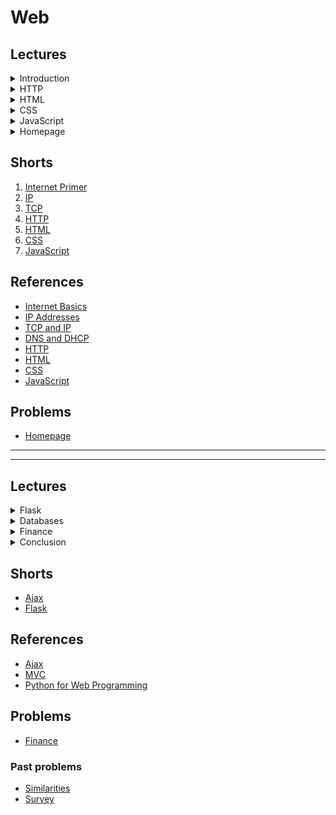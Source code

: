# Web

## Lectures
<details><summary>Introduction</summary><div class="border embed-responsive embed-responsive-16by9" data-video=""><iframe allow="accelerometer; autoplay; encrypted-media; gyroscope; picture-in-picture" allowfullscreen="" class="embed-responsive-item" src="https://www.youtube.com/embed/BB7xPefB8og?modestbranding=0&amp;rel=0&amp;showinfo=0"></iframe></div>

<ul>
  <li data-marker="*">In this track, we’ll write programs that can run on the internet. We’ll first learn about the basics of the internet and how it works, and then dive into the languages of the internet, from HTML and CSS to JavaScript to frameworks in Python and SQL that can turn a webpage into an application.</li>
</ul></details>

<details><summary>HTTP</summary><div class="border embed-responsive embed-responsive-16by9" data-video=""><iframe allow="accelerometer; autoplay; encrypted-media; gyroscope; picture-in-picture" allowfullscreen="" class="embed-responsive-item" src="https://www.youtube.com/embed/iSFEjQRulf0?modestbranding=0&amp;rel=0&amp;showinfo=0"></iframe></div>

<ul>
  <li data-marker="*">Computers talk to each other across the network by sending and receiving messages. At the most basic level, there are standard protocols, or rules to follow, for sending and receiving messages. In the context of the internet, the standard protocol is TCP/IP, Transmission Control Protocol and Internet Protocol. We can think of this at a high-level as sending a letter in the mail, with an address for the recipient and the address of the sender. On the internet, computers have IP addresses, usually in the format <code class="language-plaintext highlighter-rouge">#.#.#.#</code>, so our digital envelope might include <code class="language-plaintext highlighter-rouge">1.2.3.4</code> for the address of the computer we want to message, and our own address <code class="language-plaintext highlighter-rouge">5.6.7.8</code>, so that we can get a response.</li>
  <li data-marker="*">[2:16] With four numbers of one byte each, an IP address is 32 bits, which only allows us to count up to about 4 billion. It turns out that we now have more devices than 32 bits will support, and so in addition to IPv4, the protocol with 32-bit addresses, we also have IPv6, a protocol with 128-bit addresses.</li>
  <li data-marker="*">[4:10] In addition to the address of the recipient, we also specify a port number, or a number assigned to a particular service or type of message, like emails, webpages, or files. This way, the recipient computer can process incoming messages with the right program. So our envelope might say <code class="language-plaintext highlighter-rouge">1.2.3.4:80</code>.</li>
  <li data-marker="*">[5:50] But when we visit a website, we probably type in something like <code class="language-plaintext highlighter-rouge">example.com</code>, and it turns out that there’s something called DNS, Domain Name System, which maps domain names to IP addresses of the servers that can respond for that domain.</li>
  <li data-marker="*">[7:40] And we might notice URLs are the form <code class="language-plaintext highlighter-rouge">http://www.example.com</code>, and HTTP is short for another protocol, Hypertext Transfer Protocol, which essentially describe the format of the contents inside each digital envelope. The content of a request in HTTP might look like:
    <div class="language-plaintext highlighter-rouge"><div class="highlight"><pre class="highlight"><code>GET / HTTP/1.1
Host: www.example.com
...
</code></pre></div>    </div>
    <ul>
      <li data-marker="*">The first parameter, <code class="language-plaintext highlighter-rouge">GET</code>, specifies what the action we’re trying to do here, which is just getting something. The next one, <code class="language-plaintext highlighter-rouge">/</code>, stands for the root, or the top-most directory. Finally, <code class="language-plaintext highlighter-rouge">HTTP/1.1</code> is the version of protocol we’re asking to use. We also specify the host, or the website, since the same server might be able to handle multiple, and there’s also additional information in a request that are less important.</li>
    </ul>
  </li>
  <li data-marker="*">[10:15] The response we get back might look like:
    <div class="language-plaintext highlighter-rouge"><div class="highlight"><pre class="highlight"><code>HTTP/1.1 200 OK
Content-Type: text/html
...
</code></pre></div>    </div>
    <ul>
      <li data-marker="*">Here we get an HTTP status code of 200, which means “OK”, and then a line describing the type of content. HTML, Hypertext Markup Language, is a format that webpages use to markup content. Finally, we’ll get the actual data for the page.</li>
    </ul>
  </li>
  <li data-marker="*">[11:40] Other common status codes include 404, for a page not found, and 500 for an internal server error, where the server itself had an error trying to respond.</li>
  <li data-marker="*">[13:05] We can open Google Chrome, and open the Developer Tools panel. In the Network tab, we can load a site, and see lots of requests. At the very top, we can see the original request for <code class="language-plaintext highlighter-rouge">google.com</code>, and we’ll see the Request Headers that we sent, and the Response Headers we got back. In fact, the first response we got back was <code class="language-plaintext highlighter-rouge">HTTP/1.1 301 Moved Permanently</code>, to <code class="language-plaintext highlighter-rouge">http://www.google.com</code>, since by convention URLs for websites start with <code class="language-plaintext highlighter-rouge">www</code>. Next, we get redirected to <code class="language-plaintext highlighter-rouge">https://www.google.com</code>, with the more secure, encrypted version of HTTP. In this response, we finally get a <code class="language-plaintext highlighter-rouge">200 OK</code> code and some content to load the page. Later, we’ll be writing our own server programs that return these codes and content in response to requests from browsers.</li>
</ul></details>

<details><summary>HTML</summary><div class="border embed-responsive embed-responsive-16by9" data-video=""><iframe allow="accelerometer; autoplay; encrypted-media; gyroscope; picture-in-picture" allowfullscreen="" class="embed-responsive-item" src="https://www.youtube.com/embed/78wdlyzrKOA?modestbranding=0&amp;rel=0&amp;showinfo=0"></iframe></div>

<ul>
  <li data-marker="*">Now that our computers can communicate over the internet, we can take a closer look at the actual data we get back. In Chrome, we can go to View &gt; Developer &gt; View Source, to see the HTML, Hypertext Markup Language, that makes up the text-based content of a webpage.</li>
  <li data-marker="*">[1:30] We’ll look at a simple HTML page, where we first declare to the browser of the version and format of the page. Then, we have a tag, <code class="language-plaintext highlighter-rouge">&lt;html&gt;</code>, which starts the HTML content. Generally, HTML is made up of lots of nested tags that map to a tree structure, with opening tags and closing tags that determine the structure of the page. Next we have the <code class="language-plaintext highlighter-rouge">&lt;head&gt;</code> tag, which includes metadata, data about the page, such as the <code class="language-plaintext highlighter-rouge">&lt;title&gt;</code> tag inside that defines what the title of the webpage will be, as displayed in the tab of the browser. After, we have the <code class="language-plaintext highlighter-rouge">&lt;body&gt;</code> tag, which contains the visible content displayed by the browser.</li>
  <li data-marker="*">[6:00] In the CS50 IDE, we can start by writing this code in a file called <code class="language-plaintext highlighter-rouge">index.html</code>. And the CS50 IDE has a built-in server we can use. In the terminal, we can run <code class="language-plaintext highlighter-rouge">http-server</code>, and there will be a URL for our IDE’s server that we can open. Then, we’ll see the files in our IDE, and we can open <code class="language-plaintext highlighter-rouge">index.html</code>. We can change our file, save, and refresh to see what it looks like.</li>
  <li data-marker="*">[10:20] We take a look at an example where we use an <code class="language-plaintext highlighter-rouge">&lt;img&gt;</code> tag to display an image. Here, we add attributes, or additional parameters to the tag, like <code class="language-plaintext highlighter-rouge">src="cat.jpg"</code> to indicate that the source of the image is a file called <code class="language-plaintext highlighter-rouge">cat.jpg</code>, and <code class="language-plaintext highlighter-rouge">alt=""</code> to indicate alternative text for the image. And the <code class="language-plaintext highlighter-rouge">&lt;img&gt;</code> tag doesn’t have a closing tag, since it doesn’t make sense for there to be other tags inside the image.</li>
  <li data-marker="*">[13:30] We add links to go between pages with the <code class="language-plaintext highlighter-rouge">&lt;a&gt;</code>, or anchor, tag. Notice that we can have any text for any URL for our link, so we should pay attention to the URL we end up at.</li>
  <li data-marker="*">[18:00] We can add additional elements, like paragraphs with the <code class="language-plaintext highlighter-rouge">&lt;p&gt;</code> tag, headings with <code class="language-plaintext highlighter-rouge">&lt;h1&gt;</code> or <code class="language-plaintext highlighter-rouge">&lt;h2&gt;</code>, or tables with <code class="language-plaintext highlighter-rouge">&lt;table&gt;</code>.</li>
  <li data-marker="*">[22:35] We’ll add aesthetic styling like borders and colors later, but we can think about HTML as describing the structure of the content of our webpage.</li>
  <li data-marker="*">[22:55] We’ll add a <code class="language-plaintext highlighter-rouge">&lt;form&gt;</code> element with some <code class="language-plaintext highlighter-rouge">&lt;input&gt;</code> elements where we can get some information from the user. Finally, we can redirect ourself to Google’s search page for whatever we typed in, by using <code class="language-plaintext highlighter-rouge">https://www.google.com/search</code>. We noticed that <code class="language-plaintext highlighter-rouge">https://www.google.com/search?q=cats</code> takes us to a search page for cats, and the <code class="language-plaintext highlighter-rouge">?</code> indicates some HTTP GET parameters, where here we have a <code class="language-plaintext highlighter-rouge">q</code>, or query, parameter, with the value <code class="language-plaintext highlighter-rouge">cats</code>. So our form can have an <code class="language-plaintext highlighter-rouge">action</code> that submits our text input with <code class="language-plaintext highlighter-rouge">name="q"</code>, to <code class="language-plaintext highlighter-rouge">https://www.google.com/search</code>.</li>
  <li data-marker="*">[29:35] There are so many more HTML elements. We can likely find an HTML tag that lets us add a particular feature, just by searching Google for relevant documentation.</li>
</ul></details>

<details><summary>CSS</summary><div class="border embed-responsive embed-responsive-16by9" data-video=""><iframe allow="accelerometer; autoplay; encrypted-media; gyroscope; picture-in-picture" allowfullscreen="" class="embed-responsive-item" src="https://www.youtube.com/embed/g7nZFp2zSJ4?modestbranding=0&amp;rel=0&amp;showinfo=0"></iframe></div>

<ul>
  <li data-marker="*">To style webpages, we’ll use another language, CSS, Cascading Style Sheets.</li>
  <li data-marker="*">[0:40] First, in our HTML, we’ll need to add a <code class="language-plaintext highlighter-rouge">style</code> attribute to a tag, and set the value to something like <code class="language-plaintext highlighter-rouge">style="color: blue;"</code>. The key-value pairs in the style will change how the browser displays the element. In fact, we can add a style to the <code class="language-plaintext highlighter-rouge">&lt;body&gt;</code>, and all the elements inside the body will inherit the style unless they specifically have a different style.</li>
  <li data-marker="*">[5:20] We can also change the alignment, like centering or right-aligning text, or the font size. We can add multiple properties by separating them with semicolons.</li>
  <li data-marker="*">[8:40] We might have multiple elements of the same type, like <code class="language-plaintext highlighter-rouge">&lt;h1&gt;</code>, and we can add a common set of styles in the <code class="language-plaintext highlighter-rouge">&lt;head&gt;</code> element with the <code class="language-plaintext highlighter-rouge">&lt;style&gt;</code> tag. In that tag, we can specify that all <code class="language-plaintext highlighter-rouge">h1</code> elements share some set of styles.</li>
  <li data-marker="*">[14:00] If we want set the same styles to multiple types of elements, we can add classes, which we can think of as names, to any number and type of element. We’ll do this by adding the <code class="language-plaintext highlighter-rouge">class="title"</code> attribute, with a class name of our choosing, to elements we want to style the same way. Then, in our CSS we can select all elements with the class with <code class="language-plaintext highlighter-rouge">.title</code>.</li>
  <li data-marker="*">[18:25] We can create another class, and even give the same element multiple classes with <code class="language-plaintext highlighter-rouge">class="title green"</code>, and the styles for both will apply.</li>
  <li data-marker="*">[20:40] We can include CSS in a separate file, like <code class="language-plaintext highlighter-rouge">styles.css</code>, so all of our webpages can share the same styles. We’ll use a new tag, <code class="language-plaintext highlighter-rouge">&lt;link&gt;</code>, to link a file to our HTML page. And we can include many different CSS files, each of which having some subset of styles.</li>
  <li data-marker="*">[24:00] With CSS, we can also style tables in HTML by selecting the <code class="language-plaintext highlighter-rouge">table</code>, <code class="language-plaintext highlighter-rouge">tr</code>, and <code class="language-plaintext highlighter-rouge">td</code> classes. By looking at CSS documentation online, we can figure out what styles will give us the border styles we want.</li>
  <li data-marker="*">[27:40] We can add padding, or spacing, within each table data cell. And we can select the first row by adding a class like <code class="language-plaintext highlighter-rouge">header</code>, or use a special table header cell element <code class="language-plaintext highlighter-rouge">&lt;th&gt;</code> that we can select precisely.</li>
  <li data-marker="*">[31:05] It turns out that there are lots of CSS libraries, written by other people, that will include styles for common elements that can quickly apply a theme or aesthetic to our HTML. Bootstrap is one such popular library, and its documentation will include a <code class="language-plaintext highlighter-rouge">&lt;link&gt;</code> element we can add, such that our page will use Boostrap’s CSS files. The documentation will also show us various components we can use, and classes we can use to style them easily. A <code class="language-plaintext highlighter-rouge">&lt;div&gt;</code> element in HTML is like a generic container or section, so we’ll see that commonly used for elements that don’t have a more semantic HTML tag.</li>
</ul></details>

<details><summary>JavaScript</summary><div class="border embed-responsive embed-responsive-16by9" data-video=""><iframe allow="accelerometer; autoplay; encrypted-media; gyroscope; picture-in-picture" allowfullscreen="" class="embed-responsive-item" src="https://www.youtube.com/embed/WzfPjOYmjxg?modestbranding=0&amp;rel=0&amp;showinfo=0"></iframe></div>

<ul>
  <li data-marker="*">To build a more interactive website, we’ll need a programming language that will allow us to run code on the browser that changes how it behaves with our webpage, beyond just the content and style. The language that we’ll use is JavaScript, a language that browsers can interpret and run, with syntax similar to that of C.</li>
  <li data-marker="*">[0:35] We take a look at syntax for declaring and changing variables, conditions, loops, and functions.</li>
  <li data-marker="*">[5:00] A simple webpage has elements that we can represent as a graphical tree, where each nested element is a child of a node in the tree. This is called the Document Object Model, and JavaScript can manipulate, or change this, without having to refresh the page.</li>
  <li data-marker="*">[7:15] We’ll add JavaScript to our page with a <code class="language-plaintext highlighter-rouge">&lt;script&gt;</code> tag inside our <code class="language-plaintext highlighter-rouge">&lt;head&gt;</code> tag. We can call a built-in function, <code class="language-plaintext highlighter-rouge">alert()</code>, to show an alert on our page. After we save our file, we can run a server in our IDE with <code class="language-plaintext highlighter-rouge">http-server</code>, and see our page.</li>
  <li data-marker="*">[9:20] We can add a form, and have our form call a function and <code class="language-plaintext highlighter-rouge">return false;</code> to stop any default behavior after our function is called.</li>
  <li data-marker="*">[12:00] Our form can have a text field, and our JavaScript button can get its value. Fist, we need to add an ID to our element with an attribute to the element, like <code class="language-plaintext highlighter-rouge">id="name"</code>. And in Javascript, we can use <code class="language-plaintext highlighter-rouge">document.querySelector('#name')</code> to get that element by its id.</li>
  <li data-marker="*">[17:25] We can change our alert to display something else with a condition.</li>
  <li data-marker="*">[18:45] Instead of just reading the content of the DOM, we can also change the contents of elements by setting their <code class="language-plaintext highlighter-rouge">innerHTML</code> property, after selecting them with <code class="language-plaintext highlighter-rouge">document.querySelector</code>.</li>
  <li data-marker="*">[22:00] We’ll look at another example that has a counter, or a variable that we can increment by pressing a button.</li>
  <li data-marker="*">[24:25] It turns out that we can even change these variables or call these functions in our browser, with View &gt; Developer &gt; Developer Tools in Chrome. In the Console tab, we can type in JavaScript code, and it will run in our page. If our JavaScript code has errors, those errors will also show up in the console.</li>
  <li data-marker="*">[26:00] We can dynamically change the style of the page. We’ll create three buttons, each with a unique <code class="language-plaintext highlighter-rouge">id</code>. And in our script tag, we’ll select each button, and we’ll set their <code class="language-plaintext highlighter-rouge">onclick</code> property to a function that our browser will call when the button is clicked. We can create an anonymous function, or a function with no name, directly with <code class="language-plaintext highlighter-rouge">function() { ... }</code>, instead of defining it separately first. And in our function, we can select the <code class="language-plaintext highlighter-rouge">body</code> tag by type since there’s only one of them on our page, and set the <code class="language-plaintext highlighter-rouge">style.backgroundColor</code> property to a color.</li>
  <li data-marker="*">[30:25] It turns out that we can’t add the <code class="language-plaintext highlighter-rouge">onclick</code> function in the beginning of our JavaScript code, since our browser interprets the code from top to bottom, and our code can’t find the buttons. There are a few ways to solve this problem, but for now we can simply move our <code class="language-plaintext highlighter-rouge">script</code> tag to the end of our <code class="language-plaintext highlighter-rouge">body</code> tag.</li>
  <li data-marker="*">[33:55] The <code class="language-plaintext highlighter-rouge">onclick</code> function is an event handler, or a function that is called when an event happens. There are many such events that we can listen for, like a change to the selected option in a dropdown menu. We’ll look at another example, where we add <code class="language-plaintext highlighter-rouge">onChange</code> to a <code class="language-plaintext highlighter-rouge">&lt;select&gt;</code> element. Here, inside our event handler function, we can use <code class="language-plaintext highlighter-rouge">this.value()</code> to get the value of the option that was just selected. We can think of <code class="language-plaintext highlighter-rouge">this</code> as a special variable that contains some kind of context for how a function is called. In this case, <code class="language-plaintext highlighter-rouge">this</code> is the event that triggered our event handler.</li>
  <li data-marker="*">[39:20] We can update our page periodically with <code class="language-plaintext highlighter-rouge">window.setInterval</code>, which calls a function for us at some interval of time. We’ll create a function, <code class="language-plaintext highlighter-rouge">blink()</code>, that will change the <code class="language-plaintext highlighter-rouge">body</code>’s visibility to be either <code class="language-plaintext highlighter-rouge">visible</code> or <code class="language-plaintext highlighter-rouge">hidden</code>.</li>
  <li data-marker="*">[43:10] We can also create a separate file like <code class="language-plaintext highlighter-rouge">blink.js</code>, where we only have our JavaScript code, and include it in our HTML file with <code class="language-plaintext highlighter-rouge">&lt;script src="blink.js"&gt;&lt;/script&gt;</code>.</li>
  <li data-marker="*">[44:45] Finally, we can ask the browser to give the user’s location to our JavaScript code, with <code class="language-plaintext highlighter-rouge">navigator.geolocation.getCurrentPosition</code>. The argument we pass in is a callback function, or a function that will be called by the browser when the <code class="language-plaintext highlighter-rouge">getCurrentPosition</code> finishes running. Inside our function, we’ll just write the coordinates we get to the page.</li>
  <li data-marker="*">[47:05] With JavaScript, we can read and write to the DOM, and take advantage of even more features that browsers provide.</li>
</ul></details>

<details><summary>Homepage</summary><div class="border embed-responsive embed-responsive-16by9" data-video=""><iframe allow="accelerometer; autoplay; encrypted-media; gyroscope; picture-in-picture" allowfullscreen="" class="embed-responsive-item" src="https://www.youtube.com/embed/sEVlPyywlfc?modestbranding=0&amp;rel=0&amp;showinfo=0"></iframe></div>

<ul>
  <li data-marker="*">Our first assignment will be to create a homepage of our choice using HTML, CSS, and JavaScript.</li>
  <li data-marker="*">We’ll create four different pages in HTML, each linked to one another somehow. Recall that we can use the <code class="language-plaintext highlighter-rouge">&lt;a&gt;</code> tag, with the link to another file in our IDE.</li>
  <li data-marker="*">We’ll also use at least five different CSS selectors, for five different types elements, classes, or IDs. And we’ll want to use at least five different properties overall to style our page, and documentation online will help us find what we’re looking for. We’ll also use the Bootstrap library to style at least one of our components, so we don’t have to write the CSS ourselves for that.</li>
  <li data-marker="*">Finally, after we’ve written the content for our pages and styled them, we’ll use JavaScript to make our page interactive somehow, through alerts, buttons, dropdowns, forms, intervals, or even more.</li>
  <li data-marker="*">Be as creative as you’d like!</li>
</ul></details>

## Shorts
<ol>
  <li><a href="https://www.youtube.com/watch?v=04GztBlVo_s">Internet Primer</a></li>
  <li><a href="https://www.youtube.com/watch?v=A1g9SokDJSU">IP</a></li>
  <li><a href="https://www.youtube.com/watch?v=GP7uvI_6uas">TCP</a></li>
  <li><a href="https://www.youtube.com/watch?v=4axL8Gfw2nI">HTTP</a></li>
  <li><a href="https://www.youtube.com/watch?v=YK78KhMf7bs">HTML</a></li>
  <li><a href="https://www.youtube.com/watch?v=Ub3FKU21ubk">CSS</a></li>
  <li><a href="https://www.youtube.com/watch?v=Z93IaNfavZw">JavaScript</a></li>
</ol>

## References
<ul>
  <li data-marker="*"><a href="\ap\assets\pdfs\internet_basics.pdf">Internet Basics</a></li>
  <li data-marker="*"><a href="\ap\assets\pdfs\ip_addresses.pdf">IP Addresses</a></li>
  <li data-marker="*"><a href="\ap\assets\pdfs\tcp_and_ip.pdf">TCP and IP</a></li>
  <li data-marker="*"><a href="\ap\assets\pdfs\dns_and_dhcp.pdf">DNS and DHCP</a></li>
  <li data-marker="*"><a href="\ap\assets\pdfs\http.pdf">HTTP</a></li>
  <li data-marker="*"><a href="\ap\assets\pdfs\html.pdf">HTML</a></li>
  <li data-marker="*"><a href="\ap\assets\pdfs\css.pdf">CSS</a></li>
  <li data-marker="*"><a href="\ap\assets\pdfs\javascript.pdf">JavaScript</a></li>
</ul>

## Problems
* [Homepage](homepage)

---
---

## Lectures
<details><summary>Flask</summary><div class="border embed-responsive embed-responsive-16by9" data-video=""><iframe allow="accelerometer; autoplay; encrypted-media; gyroscope; picture-in-picture" allowfullscreen="" class="embed-responsive-item" src="https://www.youtube.com/embed/GhB6Q7KC-SM?modestbranding=0&amp;rel=0&amp;showinfo=0"></iframe></div>

<ul>
  <li data-marker="*">So far, we’ve learned how to write webpages that are saved as a file and returned by an HTTP server. But we can also have web servers, or applications, that generate content dynamically before returning it as a response.</li>
  <li data-marker="*">[1:00] We’ll use a framework in Python called Flask, which allows us to write a web server with many features. We’ll create a new folder in our IDE, called <code class="language-plaintext highlighter-rouge">hello/</code>, and create a new file called <code class="language-plaintext highlighter-rouge">application.py</code>. By reading the documentation and experimenting, we can write our first Flask application which returns something for the <code class="language-plaintext highlighter-rouge">/</code> route. And in our terminal, we can <code class="language-plaintext highlighter-rouge">cd</code> into our folder and run <code class="language-plaintext highlighter-rouge">flask run</code>, which will find our <code class="language-plaintext highlighter-rouge">application.py</code> file and run it. We’ll open the URL, and see our returned string.</li>
  <li data-marker="*">[4:10] We’ll add another route, <code class="language-plaintext highlighter-rouge">/goodbye</code>, and a function that returns different content. We can return any content we want in our routes.</li>
  <li data-marker="*">[6:00] It turns out that Flask allows us to use template files, or files with HTML that are like format strings, with some parts that are the same every time, and some parts that will contain variables that we can substitute in. The <code class="language-plaintext highlighter-rouge">render_template</code> function in the Flask library will allow us to use templates and plug in variables like ``.</li>
  <li data-marker="*">[10:35] We can generate a random number, for example, and display it each time our page is loaded. We can use <code class="language-plaintext highlighter-rouge">control + c</code> to stop our server, and then restart it, to make sure any changes we make are reloaded. And once we load our page in the browser, we can view its source to make sure that Flask substituted our variable as we expected.</li>
  <li data-marker="*">[13:25] We can add conditions to our templates, with <code class="language-plaintext highlighter-rouge">if ...</code>, so depending on the value of our variables, we can return different content entirely.</li>
  <li data-marker="*">[16:25] We can even write a form that our server can accept, with another route that the form can submit to. Then, in that route, our server can receive and use the form data. We write a form that has a name input, and write a route function that gets the input with <code class="language-plaintext highlighter-rouge">request.args.get()</code>, and returns a template with the input substituted in.</li>
  <li data-marker="*">[21:30] We see an Internal Server Error, and in our terminal we see the error that <code class="language-plaintext highlighter-rouge">request</code> is not defined, and it turns out that we need to import it from Flask. We try again, and see that the GET parameters in the URL changes based on what we submit in the form.</li>
  <li data-marker="*">[24:00] We can add additional logic in our route to handle the case where <code class="language-plaintext highlighter-rouge">name</code> is empty, and return a different template.</li>
  <li data-marker="*">[26:00] It turns out that we can have templates for our templates, since many of our pages might have similar HTML code around its content. We’ll create <code class="language-plaintext highlighter-rouge">layout.html</code>, and add a special block inside the <code class="language-plaintext highlighter-rouge">&lt;body&gt;</code> tag. Then, our other files like <code class="language-plaintext highlighter-rouge">index.html</code> can use the template with <code class="language-plaintext highlighter-rouge">extends "layout.html"</code>, and only have the content block for the <code class="language-plaintext highlighter-rouge">body</code>.</li>
  <li data-marker="*">[30:35] And we can add additional blocks, like for content we would want to have inside a <code class="language-plaintext highlighter-rouge">&lt;style&gt;</code> tag in the page.</li>
  <li data-marker="*">[32:20] We’ll start writing a new application by creating a new folder called <code class="language-plaintext highlighter-rouge">tasks</code>, and creating an <code class="language-plaintext highlighter-rouge">application.py</code> file. Inside, we’ll create routes for <code class="language-plaintext highlighter-rouge">/</code> to list tasks and <code class="language-plaintext highlighter-rouge">/add</code> to add a new task. We’ll create a <code class="language-plaintext highlighter-rouge">templates</code> folder with a <code class="language-plaintext highlighter-rouge">layout.html</code> before, a <code class="language-plaintext highlighter-rouge">tasks.html</code> showing a list of items, and a <code class="language-plaintext highlighter-rouge">add.html</code> that includes a simple form. We’ll have our routes render each of these templates, and set our form to use a new method, <code class="language-plaintext highlighter-rouge">POST</code>, to send the form’s data back to the <code class="language-plaintext highlighter-rouge">/add</code> route. Our <code class="language-plaintext highlighter-rouge">add()</code> function can then either display the form for a <code class="language-plaintext highlighter-rouge">GET</code> request, or create a new task for a <code class="language-plaintext highlighter-rouge">POST</code> request.</li>
  <li data-marker="*">[42:30] We can create a global variable, <code class="language-plaintext highlighter-rouge">todos</code>, to store a list of task names that we can display later. In our <code class="language-plaintext highlighter-rouge">add()</code> function, if we get a <code class="language-plaintext highlighter-rouge">POST</code> request with some data, we’ll add the new task name to our list on the server, and redirect back to the default route, which will show a list.</li>
  <li data-marker="*">[44:15] And in our <code class="language-plaintext highlighter-rouge">tasks.html</code> template, we can loop over our <code class="language-plaintext highlighter-rouge">todos</code> list variable with <code class="language-plaintext highlighter-rouge">for todo in todos</code>, and create a <code class="language-plaintext highlighter-rouge">&lt;li&gt;</code> element with the contents set to each item.</li>
  <li data-marker="*">[48:00] We can also make sure that the task name is not empty, by adding some JavaScript code that only enables the submit button if the input field’s value is not empty. Otherwise, we disable the submit button. We do this by adding an event handler to listen to the <code class="language-plaintext highlighter-rouge">onkeyup</code> event for our <code class="language-plaintext highlighter-rouge">task</code> input, which is triggered by the browser every time the user presses a key and releases it.</li>
  <li data-marker="*">[52:40] But our task list goes away when we stop and start our web server, since we initialize our <code class="language-plaintext highlighter-rouge">todos</code> variable to an empty list each time. Next, we’ll use a database with SQL to store and modify data.</li>
</ul></details>

<details><summary>Databases</summary><div class="border embed-responsive embed-responsive-16by9" data-video=""><iframe allow="accelerometer; autoplay; encrypted-media; gyroscope; picture-in-picture" allowfullscreen="" class="embed-responsive-item" src="https://www.youtube.com/embed/zdH1PnWxSpA?modestbranding=0&amp;rel=0&amp;showinfo=0"></iframe></div>

<ul>
  <li data-marker="*">So far, we’ve learned how to write a server that can respond with webpages that are the same for every user. But there are websites where we can log in, and it will show us information specific to us.</li>
  <li data-marker="*">Recall that cookies are small files that websites ask our browser to store on our computer, with some kind of identifier that our browser shows the website the next time we go there, so the website knows who we are. This allows our server to have sessions, or data for users’ interactions with a website, specific to each of them.</li>
  <li data-marker="*">[1:20] We’ll look at the task list application we made last time. Since our task list was stored in a global variable in our server application, everyone who visits our page will see the same list.</li>
  <li data-marker="*">[2:40] To solve this, we can use sessions from Flask, by importing and initializing their implementation. By doing so, our <code class="language-plaintext highlighter-rouge">tasks()</code> function can look in the global <code class="language-plaintext highlighter-rouge">session</code> variable, and read, set, or update a <code class="language-plaintext highlighter-rouge">todos</code> key within it. Flask will take care of making sure that the global <code class="language-plaintext highlighter-rouge">session</code> variable is actually specific to the user who made that request, by storing and checking some cookies.</li>
  <li data-marker="*">[7:30] If we want to store more complex data, it would make more sense to use a database instead of session objects. So we’ll create a new application to store registration information, like names and emails.</li>
  <li data-marker="*">[9:25] We’ll make a new empty file, <code class="language-plaintext highlighter-rouge">lecture.db</code>, and run <code class="language-plaintext highlighter-rouge">sqlite3 lecture.db</code> to create a table and set column names and types for the data we think we’ll need.</li>
  <li data-marker="*">[11:00] In <code class="language-plaintext highlighter-rouge">sqlite3</code>, we can run queries to select or insert into the table to check that everything works. In our new Flask application, we’ll import the SQL library from CS50 so we can work with our database more easily, and establish a connection to our <code class="language-plaintext highlighter-rouge">lecture.db</code> file. In our <code class="language-plaintext highlighter-rouge">/</code> route, we can run a <code class="language-plaintext highlighter-rouge">SELECT</code> query to get the rows from our <code class="language-plaintext highlighter-rouge">registrants</code> table, and pass them into our template. Our template will in turn iterate over each row, and generate an <code class="language-plaintext highlighter-rouge">&lt;li&gt;</code> item with the values of each column in each row.</li>
  <li data-marker="*">[17:35] Once we have our index route, we can add more rows to our table with the <code class="language-plaintext highlighter-rouge">sqlite3</code> prompt, and see our server return the new data.</li>
  <li data-marker="*">[18:05] We can add a new route to our application that will insert new data, too. In our <code class="language-plaintext highlighter-rouge">register()</code> function, we can return a <code class="language-plaintext highlighter-rouge">register.html</code> file with a form that has the inputs we need, and ensure that the form submits to our <code class="language-plaintext highlighter-rouge">register</code> route with the <code class="language-plaintext highlighter-rouge">POST</code> method. Then, in our <code class="language-plaintext highlighter-rouge">register</code> route, we can check for a <code class="language-plaintext highlighter-rouge">POST</code> request, insert the data from the request into our table, and redirect to the main route. In our SQL query, we’ll be careful to substitute our variables safely with the <code class="language-plaintext highlighter-rouge">db.execute</code> function, instead of combining the strings ourselves, to avoid SQL injection attacks.</li>
  <li data-marker="*">[23:05] We’ll try out our application, and everything seems to be working as we expect. To improve the design of our server’s code, we’ll factor out some common template code into <code class="language-plaintext highlighter-rouge">layout.html</code>, and create an <code class="language-plaintext highlighter-rouge">apology.html</code> page where we’ll tell the user an error message if something in their form is blank.</li>
  <li data-marker="*">[28:40] Now we can write Flask applications to read and store data in a database, saving our data efficiently for the long term.</li>
</ul></details>

<details><summary>Finance</summary><div class="border embed-responsive embed-responsive-16by9" data-video=""><iframe allow="accelerometer; autoplay; encrypted-media; gyroscope; picture-in-picture" allowfullscreen="" class="embed-responsive-item" src="https://www.youtube.com/embed/kAvCTffbH04?modestbranding=0&amp;rel=0&amp;showinfo=0"></iframe></div>

<ul>
  <li data-marker="*">We’ll take the concepts we’ve seen to create CS50 Finance, a virtual stock trading website with an account for users to register for, the ability to get quotes for shares of stocks and to virtually buy or sell them. We’ll also have a history page for each account to see what we’ve done in the past.</li>
  <li data-marker="*">[2:45] We look at the distribution code for CS50 Finance, or the code that we’ll all start off with. We have an <code class="language-plaintext highlighter-rouge">application.py</code> file that our Flask app will run, with various configuration options, a connection to a database file <code class="language-plaintext highlighter-rouge">finance.db</code>, and routes for . This follows the MVC, Model-View-Controller, pattern, which generally separates the concerns of data and how that’s stored (our database), the views that display some amount of data (our templates), and controllers that control the logic of what is displayed when (our <code class="language-plaintext highlighter-rouge">application.py</code> routes).</li>
  <li data-marker="*">[4:45] Since we’re using a third-party API, or Application Programming Interface, some code that someone else wrote designed for us to use, we’ll also need an API key to get stock information.</li>
  <li data-marker="*">[5:30] Notice that our routes also have a <code class="language-plaintext highlighter-rouge">@login_required</code> decorator, or extra attribute in Python to indicate that the function should behave differently. Flask allows us to automatically redirect users to a login page, and we have the login functionality implemented in our distribution code too. The <code class="language-plaintext highlighter-rouge">/login</code> route checks whether a matching user and password exists in our database (for a <code class="language-plaintext highlighter-rouge">POST</code> method, as from the login form), or displays the login form for a <code class="language-plaintext highlighter-rouge">GET</code> method. And in our database, instead of storing the user’s raw password, which is more insecure since hackers might use them against other websites, we store the hash of their password which is sufficient for verification, but difficult from which to recover the original password.</li>
  <li data-marker="*">[14:30] After the <code class="language-plaintext highlighter-rouge">login</code> route we have <code class="language-plaintext highlighter-rouge">logout</code>, which just clears the session, and we have <code class="language-plaintext highlighter-rouge">quote</code>, <code class="language-plaintext highlighter-rouge">register</code>, and <code class="language-plaintext highlighter-rouge">sell</code> routes left to implement.</li>
  <li data-marker="*">[15:10] We’ll implement:
    <ul>
      <li data-marker="*"><code class="language-plaintext highlighter-rouge">register</code> so we can register for a new account</li>
      <li data-marker="*"><code class="language-plaintext highlighter-rouge">quote</code> so we can get a price quote for a stock</li>
      <li data-marker="*"><code class="language-plaintext highlighter-rouge">buy</code> to buy some shares of a stock</li>
      <li data-marker="*"><code class="language-plaintext highlighter-rouge">index</code> to show the stocks in our account</li>
      <li data-marker="*"><code class="language-plaintext highlighter-rouge">sell</code> to sell some shares of a stock</li>
      <li data-marker="*"><code class="language-plaintext highlighter-rouge">history</code> to show transactions in the past</li>
      <li data-marker="*">and a personal feature of our choice</li>
    </ul>
  </li>
  <li data-marker="*">[15:55] We talk about the requirements for each of these routes, and how they might be implemented with conditions based on the request’s method, and either display forms or perform some action after validating the request.</li>
  <li data-marker="*">[20:50] We have an existing <code class="language-plaintext highlighter-rouge">finance.db</code> database, and we can use <code class="language-plaintext highlighter-rouge">sqlite3 finance.db</code> to run queries that add columns or tables that we might want to use to store additional data to support our routes.</li>
  <li data-marker="*">[23:00] <code class="language-plaintext highlighter-rouge">index</code> will query our database for a user’s stocks and their cash balance, along with using an API to get the current price of each and displaying all this data with a template. <code class="language-plaintext highlighter-rouge">sell</code>, too, should have validation and update our data in the database.</li>
  <li data-marker="*">[25:25] Finally, we might need another table (in our database) to support our <code class="language-plaintext highlighter-rouge">history</code> page, and display the data for each user’s transactions in a table (in our template).</li>
  <li data-marker="*">[26:25] And we’ll need to add a personal touch, whether that’s allowing users to change their password, add cash, or additional features.</li>
</ul></details>

<details><summary>Conclusion</summary><div class="border embed-responsive embed-responsive-16by9" data-video=""><iframe allow="accelerometer; autoplay; encrypted-media; gyroscope; picture-in-picture" allowfullscreen="" class="embed-responsive-item" src="https://www.youtube.com/embed/I-e5Jzq0yA8?modestbranding=0&amp;rel=0&amp;showinfo=0"></iframe></div>

<ul>
  <li data-marker="*">In this track, we learned about how computers communicate over an internet, structured web pages with HTML and styled them with CSS, and added some interactivity with JavaScript. Then we learned how to write a web server application with Flask, that can dynamically generate web pages and use a database to read and write data.</li>
</ul></details>

## Shorts
<ul>
  <li data-marker="*"><a href="https://www.youtube.com/watch?v=dQcBs4S-wEQw">Ajax</a></li>
  <li data-marker="*"><a href="https://www.youtube.com/watch?v=X0dwkDh8kwA">Flask</a></li>
</ul>

## References
<ul>
  <li data-marker="*"><a href="ap/assets/pdfs/ajax.pdf">Ajax</a></li>
  <li data-marker="*"><a href="ap/assets/pdfs/mvc.pdf">MVC</a></li>
  <li data-marker="*"><a href="ap/assets/pdfs/python_for_web_programming.pdf">Python for Web Programming</a></li>
</ul>

## Problems
* [Finance](https://cs50.harvard.edu/ap/2021/curriculum/x/tracks/web/finance/)

### Past problems
<ul>
  <li data-marker="*"><a href="https://docs.cs50.net/2019/ap/problems/similarities/similarities.html">Similarities</a></li>
  <li data-marker="*"><a href="https://docs.cs50.net/2019/ap/problems/survey/survey.html">Survey</a></li>
</ul>